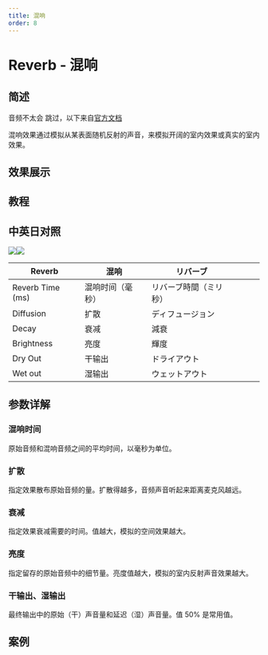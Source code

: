 ```yaml
---
title: 混响
order: 8
---
```


# Reverb - 混响

## 简述

音频不太会 跳过，以下来自[官方文档](https://helpx.adobe.com/cn/after-effects/using/audio-effects.html)

混响效果通过模拟从某表面随机反射的声音，来模拟开阔的室内效果或真实的室内效果。

## 效果展示

## 教程

## 中英日对照

![](https://mir.yuelili.com/user/AE/effects/AE-Effects-Audio-Reverb.png)![](https://mir.yuelili.com/user/AE/effects/AE-Effects-Audio-Reverb_cn.png)

| Reverb           | 混响             | リバーブ               |     |     |     |
| ---------------- | ---------------- | ---------------------- | --- | --- | --- |
| Reverb Time (ms) | 混响时间（毫秒） | リバーブ時間（ミリ秒） |     |     |     |
| Diffusion        | 扩散             | ディフュージョン       |     |     |     |
| Decay            | 衰减             | 減衰                   |     |     |     |
| Brightness       | 亮度             | 輝度                   |     |     |     |
| Dry Out          | 干输出           | ドライアウト           |     |     |     |
| Wet out          | 湿输出           | ウェットアウト         |     |     |     |

## 参数详解

### 混响时间

原始音频和混响音频之间的平均时间，以毫秒为单位。

### 扩散

指定效果散布原始音频的量。扩散得越多，音频声音听起来距离麦克风越远。

### 衰减

指定效果衰减需要的时间。值越大，模拟的空间效果越大。

### 亮度

指定留存的原始音频中的细节量。亮度值越大，模拟的室内反射声音效果越大。

### 干输出、湿输出

最终输出中的原始（干）声音量和延迟（湿）声音量。值 50% 是常用值。

## 案例
